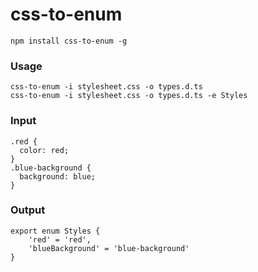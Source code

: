 # css-to-enum

```
npm install css-to-enum -g
```

### Usage

```
css-to-enum -i stylesheet.css -o types.d.ts
css-to-enum -i stylesheet.css -o types.d.ts -e Styles
```

### Input

```
.red {
  color: red;
}
.blue-background {
  background: blue;
}
```

### Output

```
export enum Styles {
	'red' = 'red',
	'blueBackground' = 'blue-background'
}
```
